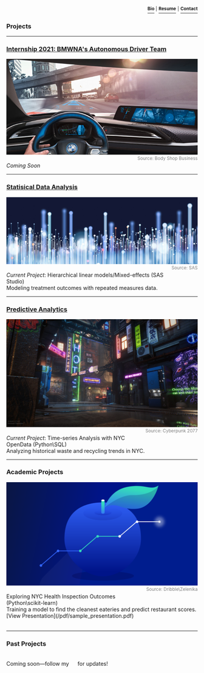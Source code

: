 <p align="right">
  <a href="https://zenjen-devs.github.io/bio"><b><sup>Bio</sup></b></a><sup> |</sup>
  <a href="https://zenjen-devs.github.io/pdfs/JenArriaza_Resume.pdf"><b><sup>Resume</sup></b></a> <sup>|</sup>
  <a href="mailto:jen.arriaza@nyu.edu"><b><sup>Contact</sup></b></a>
  
  </p>


### Projects

---

### [Internship 2021: BMWNA's Autonomous Driver Team](/internship2021)

<a href="https://zenjen-devs.github.io/internship2021"><img src="images/BMW-Intel.jpg?raw=true"/></a>
<br>
<span style="float:right; color: gray;"><sup>Source: Body Shop Business</sup></span>
<br>
<i>Coming Soon</i>
<br>


---

### [Statisical Data Analysis](/statisticaldataanalysis)

<a href="https://zenjen-devs.github.io/statisticaldataanalysis"><img src="images/dataprofessionals.JPG?raw=true"/></a>
<br>
<span style="float:right; color: gray;"><sup>Source: SAS</sup></span>
<br>
<i>Current Project</i>: Hierarchical linear models/Mixed-effects (SAS Studio)
<br>
Modeling treatment outcomes with repeated measures data.
<br>

---

### [Predictive Analytics](http://example.com/)
<a href="predictiveanalytics.md"><img src="images/civilizationfiction.jpg?raw=true"/></a>
<br>
<span style="float:right; color: gray;"><sup>Source: Cyberpunk 2077</sup></span>
<br>
<i>Current Project</i>: Time-series Analysis with NYC OpenData (Python\SQL)
<br>
Analyzing historical waste and recycling trends in NYC.
<br>

---

<h3> Academic Projects</h3>
<a href="/pdf/sample_presentation.pdf"><img src="images/analytics-apple2.png?raw=true"/></a>
<br>
<span style="float:right; color: gray;"><sup>Source: Dribble\Zelenika</sup></span>
<br>
Exploring NYC Health Inspection Outcomes (Python\scikit-learn)
<br>
Training a model to find the cleanest eateries and predict restaurant scores.
<br>
[View Presentation](/pdf/sample_presentation.pdf)
<br>
<br>

---


### Past Projects
<br>
Coming soon—follow my <a href="http://www.instagram.com/zenjen.io"><img src="https://image.flaticon.com/icons/png/128/174/174855.png" height="15" width="15"/></a> for updates!



<!-- Remove above link if you don't want to attibute -->
